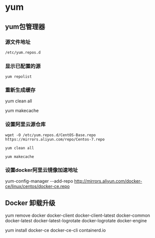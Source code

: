 # yum

## yum包管理器

### 源文件地址

```sh
/etc/yum.repos.d
```

### 显示已配置的源

```
yum repolist
```


### 重新生成缓存

yum clean all

yum makecache

### 设置阿里云源仓库

```
wget -O /etc/yum.repos.d/CentOS-Base.repo https://mirrors.aliyun.com/repo/Centos-7.repo

yum clean all

yum makecache
```

### 设置docker阿里云镜像加速地址

yum-config-manager --add-repo http://mirrors.aliyun.com/docker-ce/linux/centos/docker-ce.repo


## Docker 卸载升级

yum remove docker docker-client docker-client-latest docker-common docker-latest docker-latest-logrotate docker-logrotate docker-engine

yum install docker-ce docker-ce-cli containerd.io

